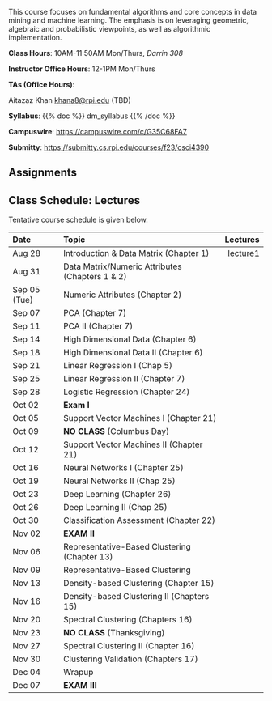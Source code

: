 <!--
.. title: CSCI4390-6390 Data Mining
.. slug: datamining
.. date: 2023-08-19 09:00:31 UTC-04:00
.. tags: 
.. category: 
.. link: 
.. description: 
.. has_math: True
.. type: text
-->

This course focuses on fundamental algorithms and core concepts in data
mining and machine learning. The emphasis is on leveraging geometric,
algebraic and probabilistic viewpoints, as well as algorithmic implementation.

**Class Hours**: 10AM-11:50AM Mon/Thurs, *Darrin 308* 

**Instructor Office Hours**: 12-1PM Mon/Thurs

**TAs (Office Hours)**: 

Aitazaz Khan <khana8@rpi.edu> (TBD)



**Syllabus**: {{% doc %}} dm_syllabus {{% /doc %}}

**Campuswire**: <https://campuswire.com/c/G35C68FA7>

**Submitty**: <https://submitty.cs.rpi.edu/courses/f23/csci4390>

## Assignments


## Class Schedule: Lectures 

Tentative course schedule is given below. 

| Date | Topic | Lectures |
| :--- | :---  | ---: |
|  Aug 28 |  Introduction & Data Matrix (Chapter 1) | [lecture1](http://www.cs.rpi.edu/~zaki/DMCOURSE/lectures/lecture1-aug28.pdf) |
|  Aug 31 |  Data Matrix/Numeric Attributes (Chapters 1 & 2) ||
|  Sep 05 (Tue) | Numeric Attributes (Chapter 2) ||
|  Sep 07 |  PCA (Chapter 7)||
|  Sep 11 |  PCA II (Chapter 7)  ||
|  Sep 14 |  High Dimensional Data (Chapter 6) ||
|  Sep 18 |  High Dimensional Data II (Chapter 6) ||
|  Sep 21 |  Linear Regression I (Chap 5) ||
|  Sep 25 |  Linear Regression II (Chapter 7) ||
|  Sep 28 |  Logistic Regression (Chapter 24)  ||
|  Oct 02 |  **Exam I** ||
|  Oct 05 |  Support Vector Machines I (Chapter 21)||
|  Oct 09 |  **NO CLASS** (Columbus Day) ||
|  Oct 12 |  Support Vector Machines II (Chapter 21) ||
|  Oct 16 |  Neural Networks I (Chapter 25) ||
|  Oct 19 |  Neural Networks II (Chap 25) ||
|  Oct 23 |  Deep Learning (Chapter 26)||
|  Oct 26 |  Deep Learning II (Chap 25)   ||
|  Oct 30 |  Classification Assessment (Chapter 22)||
|  Nov 02 |  **EXAM II** ||
|  Nov 06 |  Representative-Based Clustering (Chapter 13)||
|  Nov 09 |  Representative-Based Clustering || (Chapter 13)  ||
|  Nov 13 |  Density-based Clustering (Chapter 15)  ||
|  Nov 16 |  Density-based Clustering II (Chapters  15) ||
|  Nov 20 |  Spectral Clustering (Chapters 16) ||
|  Nov 23 |  **NO CLASS** (Thanksgiving) ||
|  Nov 27 |  Spectral Clustering II (Chapter 16) ||
|  Nov 30 |  Clustering Validation (Chapters 17) ||
|  Dec 04 |  Wrapup ||
|  Dec 07 |  **EXAM III** ||
